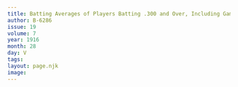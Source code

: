```yaml
---
title: Batting Averages of Players Batting .300 and Over, Including Games of July 14
author: B-6286
issue: 19
volume: 7
year: 1916
month: 28
day: V
tags:
layout: page.njk
image:
---
```


